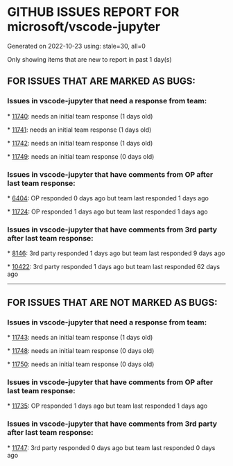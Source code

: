 
# GITHUB ISSUES REPORT FOR microsoft/vscode-jupyter


Generated on 2022-10-23 using: stale=30, all=0


Only showing items that are new to report in past 1 day(s)


## FOR ISSUES THAT ARE MARKED AS BUGS:


### Issues in vscode-jupyter that need a response from team:


\* [11740](https://github.com/microsoft/vscode-jupyter/issues/11740 "Issues with Run By Line"): needs an initial team response (1 days old)

\* [11741](https://github.com/microsoft/vscode-jupyter/issues/11741 "Task bar has overlapping icons after navigating back to notebook tab"): needs an initial team response (1 days old)

\* [11742](https://github.com/microsoft/vscode-jupyter/issues/11742 "Running cell in new notebook files results in prompt for URI"): needs an initial team response (1 days old)

\* [11749](https://github.com/microsoft/vscode-jupyter/issues/11749 "Wide Matplotlib figure not proportionally rescaled when window is smaller than figure with retina resolution images. "): needs an initial team response (0 days old)

### Issues in vscode-jupyter that have comments from OP after last team response:


\* [6404](https://github.com/microsoft/vscode-jupyter/issues/6404 "Plotly output generated with 'notebook' renderer not shown after re-opening notebook"): OP responded 0 days ago but team last responded 1 days ago

\* [11724](https://github.com/microsoft/vscode-jupyter/issues/11724 "Notebook runs don't complete in VS code using Azure ML compute instance"): OP responded 1 days ago but team last responded 1 days ago

### Issues in vscode-jupyter that have comments from 3rd party after last team response:


\* [8146](https://github.com/microsoft/vscode-jupyter/issues/8146 "Jupyter cell debugging does not support &quot;step into&quot; the  third party library code with &quot;justmycode:false&quot;"): 3rd party responded 1 days ago but team last responded 9 days ago

\* [10422](https://github.com/microsoft/vscode-jupyter/issues/10422 "Alert box styling seems not to actually work"): 3rd party responded 1 days ago but team last responded 62 days ago

---

## FOR ISSUES THAT ARE NOT MARKED AS BUGS:


### Issues in vscode-jupyter that need a response from team:


\* [11743](https://github.com/microsoft/vscode-jupyter/issues/11743 "Enable Active Cell Background and Inactive Cell Borders in Python Editor"): needs an initial team response (1 days old)

\* [11748](https://github.com/microsoft/vscode-jupyter/issues/11748 "Render Mermaid Charts in the Markdown Section of Jupyter notebook"): needs an initial team response (0 days old)

\* [11750](https://github.com/microsoft/vscode-jupyter/issues/11750 "Navigate to file/line when clicking on traceback"): needs an initial team response (0 days old)

### Issues in vscode-jupyter that have comments from OP after last team response:


\* [11735](https://github.com/microsoft/vscode-jupyter/issues/11735 "Hope to support smooth scrolling"): OP responded 1 days ago but team last responded 1 days ago

### Issues in vscode-jupyter that have comments from 3rd party after last team response:


\* [11747](https://github.com/microsoft/vscode-jupyter/issues/11747 "When I click Run All, only the first cell run, the rest says notebook controller is DISPOSED.  View Jupyter log for further details."): 3rd party responded 0 days ago but team last responded 0 days ago

